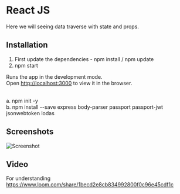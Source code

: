 # React JS

Here we will seeing data traverse with state and props.

## Installation
1. First update the dependencies - npm install / npm update
2. npm start

 Runs the app in the development mode.<br />
Open [http://localhost:3000](http://localhost:3000) to view it in the browser.

<br>a. npm init -y
<br>b. npm install --save express body-parser passport passport-jwt jsonwebtoken lodas

## Screenshots

![Screenshot](https://user-images.githubusercontent.com/15896579/69008213-0a2d1280-096e-11ea-913f-961f2caf8812.png?raw=true "Screenshot of Passport jwt auth")

## Video

For understanding
https://www.loom.com/share/1becd2e8cb834992800f0c96e45cdf1c
